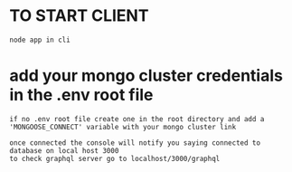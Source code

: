 # TO START CLIENT

    node app in cli

# add your mongo cluster credentials in the .env root file

    if no .env root file create one in the root directory and add a 'MONGOOSE_CONNECT' variable with your mongo cluster link

    once connected the console will notify you saying connected to database on local host 3000
    to check graphql server go to localhost/3000/graphql
